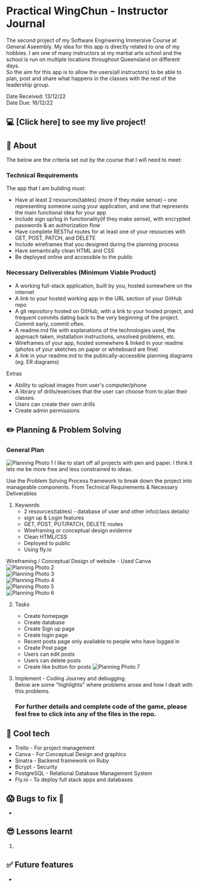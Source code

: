 # Practical WingChun - Instructor Journal
The second project of my Software Engineering Immersive Course at General Aseembly. My idea for this app is directly related to one of my hobbies. I am one of many instructors at my martial arts school and the school is run on multiple locations throughout Queensland on different days.<br/> 
So the aim for this app is to allow the users(all instructors) to be able to plan, post and share what happens in the classes with the rest of the leadership group. <br/> 

Date Received: 13/12/22<br/>
Date Due: 16/12/22

## :computer: [Click here] to see my live project!

## :page_facing_up: About
The below are the criteria set out by the course that I will need to meet:
### Technical Requirements
The app that I am building must:
- Have at least 2 resources(tables) (more if they make sense) – one representing someone using your application, and one that represents the main functional idea for your app
- Include sign up/log in functionality(if they make sense), with encrypted passwords & an authorization flow
- Have complete RESTful routes for at least one of your resources with GET, POST, PATCH, and DELETE
- Include wireframes that you designed during the planning process
- Have semantically clean HTML and CSS
- Be deployed online and accessible to the public


### Necessary Deliverables (Minimum Viable Product)
- A working full-stack application, built by you, hosted somewhere on the internet
- A link to your hosted working app in the URL section of your GitHub repo
- A git repository hosted on GitHub, with a link to your hosted project, and frequent commits dating back to the very beginning of the project. Commit early, commit often.
- A readme.md file with explanations of the technologies used, the approach taken, installation instructions, unsolved problems, etc.
- Wireframes of your app, hosted somewhere & linked in your readme (photos of your sketches on paper or whiteboard are fine)
- A link in your readme.md to the publically-accessible planning diagrams (eg. ER diagrams)


Extras
- Ability to upload images from user's computer/phone
- A library of drills/exercises that the user can choose from to plan their classes.
- Users can create their own drills
- Create admin permissions
 
## :pencil2: Planning & Problem Solving
### General Plan
![Planning Photo 1](./images/Planning_01.jpg)
I like to start off all projects with pen and paper. I think it lets me be more free and less constrained to ideas. 

Use the Problem Solving Process framework to break down the project into manageable components. From Technical Requirements & Necessary Deliverables
1.  Keywords 
    - 2 resources(tables) - database of user and other info(class details)
    - sign up & Login features
    - GET, POST, PUT/PATCH, DELETE routes
    - Wireframing or conceptual design evidence
    - Clean HTML/CSS
    - Deployed to public 
    - Using fly.io 

Wireframing / Conceptual Design of website - Used Canva
![Planning Photo 2](./images/Planning_02.jpg)<br/> 
![Planning Photo 3](./images/Planning_03.jpg)<br/> 
![Planning Photo 4](./images/Planning_04.jpg)<br/> 
![Planning Photo 5](./images/Planning_05.jpg)<br/> 
![Planning Photo 6](./images/Planning_06.jpg)<br/> 

2.  Tasks <br/>
    - Create homepage
    - Create database
    - Create Sign up page
    - Create login page
    - Recent posts page only available to people who have logged in
    - Create Post page
    - Users can edit posts
    - Users can delete posts
    - Create like button for posts
    ![Planning Photo 7](./images/Planning_07.jpg)

3.  Implement - Coding Journey and debugging.<br/> 
    Below are some "highlights" where problems arose and how I dealt with this problems. <br/> 


    ### For further details and complete code of the game, please feel free to click into any of the files in the repo.  

## :rocket: Cool tech
- Trello - For project management
- Canva - For Conceptual Design and graphics
- Sinatra - Backend framework on Ruby
- Bcrypt - Security
- PostgreSQL - Relational Database Management System
- Fly.io - To deploy full stack apps and databases


## :scream: Bugs to fix :bug:
- 

## :sunglasses: Lessons learnt
1.  

## :white_check_mark: Future features
- 


